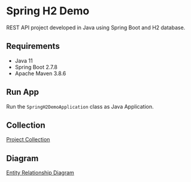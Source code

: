 # Spring H2 Demo

REST API project developed in Java using Spring Boot and H2 database.

## Requirements

- Java 11
- Spring Boot 2.7.8
- Apache Maven 3.8.6

## Run App

Run the `SpringH2DemoApplication` class as Java Application.

## Collection

[Project Collection](https://github.com/erebelo/spring-h2-demo/tree/develop/collection)

## Diagram

[Entity Relationship Diagram](https://github.com/erebelo/spring-h2-demo/blob/main/diagram/Entity%20Relationship%20Diagram.png)
